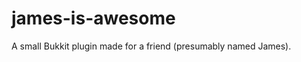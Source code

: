 james-is-awesome
================

A small Bukkit plugin made for a friend (presumably named James).
